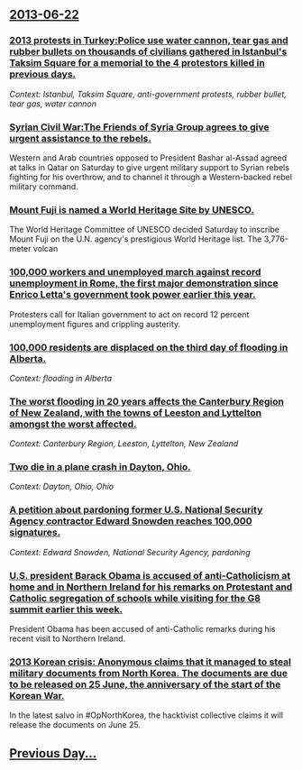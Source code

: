 ## [2013-06-22](/news/2013/06/22/index.md)

### [2013 protests in Turkey:Police use water cannon, tear gas and rubber bullets on thousands of civilians gathered in Istanbul's Taksim Square for a memorial to the 4 protestors killed in previous days. ](/news/2013/06/22/2013-protests-in-turkey-ppolice-use-water-cannon-tear-gas-and-rubber-bullets-on-thousands-of-civilians-gathered-in-istanbul-s-taksim-square.md)
_Context: Istanbul, Taksim Square, anti-government protests, rubber bullet, tear gas, water cannon_

### [Syrian Civil War:The Friends of Syria Group agrees to give urgent assistance to the rebels. ](/news/2013/06/22/syrian-civil-war-pthe-friends-of-syria-group-agrees-to-give-urgent-assistance-to-the-rebels.md)
Western and Arab countries opposed to President Bashar al-Assad agreed at talks in Qatar on Saturday to give urgent military support to Syrian rebels fighting for his overthrow, and to channel it through a Western-backed rebel military command.

### [Mount Fuji is named a World Heritage Site by UNESCO. ](/news/2013/06/22/mount-fuji-is-named-a-world-heritage-site-by-unesco.md)
The World Heritage Committee of UNESCO decided Saturday to inscribe Mount Fuji on the U.N. agency&#039;s prestigious World Heritage list. The 3,776-meter volcan

### [100,000 workers and unemployed march against record unemployment in Rome, the first major demonstration since Enrico Letta's government took power earlier this year. ](/news/2013/06/22/100-000-workers-and-unemployed-march-against-record-unemployment-in-rome-the-first-major-demonstration-since-enrico-letta-s-government-took.md)
Protesters call for Italian government to act on record 12 percent unemployment figures and crippling austerity.

### [100,000 residents are displaced on the third day of flooding in Alberta. ](/news/2013/06/22/100-000-residents-are-displaced-on-the-third-day-of-flooding-in-alberta.md)
_Context: flooding in Alberta_

### [The worst flooding in 20 years affects the Canterbury Region of New Zealand, with the towns of Leeston and Lyttelton amongst the worst affected. ](/news/2013/06/22/the-worst-flooding-in-20-years-affects-the-canterbury-region-of-new-zealand-with-the-towns-of-leeston-and-lyttelton-amongst-the-worst-affec.md)
_Context: Canterbury Region, Leeston, Lyttelton, New Zealand_

### [Two die in a plane crash in Dayton, Ohio. ](/news/2013/06/22/two-die-in-a-plane-crash-in-dayton-ohio.md)
_Context: Dayton, Ohio, Ohio_

### [A petition about pardoning former U.S. National Security Agency contractor  Edward Snowden reaches 100,000 signatures. ](/news/2013/06/22/a-petition-about-pardoning-former-u-s-national-security-agency-contractor-edward-snowden-reaches-100-000-signatures.md)
_Context: Edward Snowden, National Security Agency, pardoning_

### [U.S. president Barack Obama is accused of anti-Catholicism at home and in Northern Ireland for his remarks on Protestant and Catholic segregation of schools while visiting for the G8 summit earlier this week. ](/news/2013/06/22/u-s-president-barack-obama-is-accused-of-anti-catholicism-at-home-and-in-northern-ireland-for-his-remarks-on-protestant-and-catholic-segreg.md)
President Obama has been accused of anti-Catholic remarks during his recent visit to Northern Ireland.

### [2013 Korean crisis: Anonymous claims that it managed to steal military documents from North Korea. The documents are due to be released on 25 June, the anniversary of the start of the Korean War. ](/news/2013/06/22/2013-korean-crisis-anonymous-claims-that-it-managed-to-steal-military-documents-from-north-korea-the-documents-are-due-to-be-released-on-2.md)
In the latest salvo in #OpNorthKorea, the hacktivist collective claims it will release the documents on June 25.

## [Previous Day...](/news/2013/06/21/index.md)

